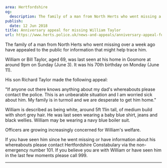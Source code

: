 ```yaml
area: Hertfordshire
og:
  description: The family of a man from North Herts who went missing a week ago have appealed to the public for information that might help trace him.
publish:
  date: 12 Jun 2018
title: Anniversary appeal for missing William Taylor
url: https://www.herts.police.uk/news-and-appeals/anniversary-appeal-for-missing-William-Taylor0352G
```

The family of a man from North Herts who went missing over a week ago have appealed to the public for information that might help trace him.

William or Bill Taylor, aged 69, was last seen at his home in Gosmore at around 9pm on Sunday (June 3). It was his 70th birthday on Monday (June 11).

His son Richard Taylor made the following appeal:

"If anyone out there knows anything about my dad's whereabouts please contact the police. This is an unbearable situation and I am worried sick about him. My family is in turmoil and we are desperate to get him home."

William is described as being white, around 5ft 11in tall, of medium build with short grey hair. He was last seen wearing a baby blue shirt, jeans and black wellies. William may be wearing a navy blue boiler suit.

Officers are growing increasingly concerned for William's welfare.

If you have seen him since he went missing or have information about his whereabouts please contact Hertfordshire Constabulary via the non-emergency number 101. If you believe you are with William or have seen him in the last few moments please call 999.

** **
